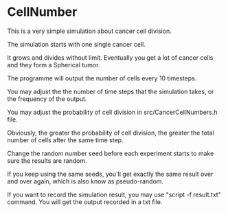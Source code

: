 # CellNumber
This is a very simple simulation about cancer cell division.

The simulation starts with one single cancer cell. 

It grows and divides without limit. Eventually you get a lot of cancer cells and they form a Spherical tumor.

The programme will output the number of cells every 10 timesteps. 

You may adjust the the number of time steps that the simulation takes, or the frequency of the output.

You may adjust the probability of cell division in src/CancerCellNumbers.h file. 

Obviously, the greater the probability of cell division, the greater the total number of cells after the same time step.

Change the random number seed before each experiment starts to make sure the results are random. 

If you keep using the same seeds, you'll get exactly the same result over and over again, which is also know as pseudo-random.

If you want to record the simulation result, you may use "script -f result.txt" command. You will get the output recorded in a txt file.
